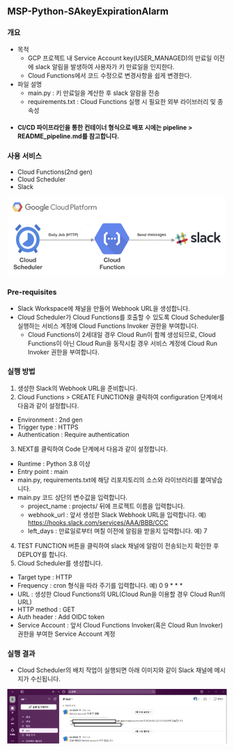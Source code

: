 ## **MSP-Python-SAkeyExpirationAlarm**

### 개요
- 목적
  * GCP 프로젝트 내 Service Account key(USER_MANAGED)의 만료일 이전에 slack 알림을 발생하여 사용자가 키 만료일을 인지한다.
  * Cloud Functions에서 코드 수정으로 변경사항을 쉽게 변경한다.
- 파일 설명
  * main.py : 키 만료일을 계산한 후 slack 알람을 전송
  * requirements.txt : Cloud Functions 실행 시 필요한 외부 라이브러리 및 종속성
- #### CI/CD 파이프라인을 통한 컨테이너 형식으로 배포 시에는 pipeline > README_pipeline.md를 참고합니다.

### 사용 서비스
- Cloud Functions(2nd gen)
- Cloud Scheduler
- Slack</br>
<img src="./images/functions.png" width="500"/>

### Pre-requisites
- Slack Workspace에 채널을 만들어 Webhook URL을 생성합니다.
- Cloud Scheduler가 Cloud Functions를 호출할 수 있도록 Cloud Scheduler를 실행하는 서비스 계정에 Cloud Functions Invoker 권한을 부여합니다.
  - Cloud Functions이 2세대일 경우 Cloud Run이 함께 생성되므로, Cloud Functions이 아닌 Cloud Run을 동작시킬 경우 서비스 계정에 Cloud Run Invoker 권한을 부여합니다.

### 실행 방법
1. 생성한 Slack의 Webhook URL을 준비합니다.
2. Cloud Functions > CREATE FUNCTION을 클릭하여 configuration 단계에서 다음과 같이 설정합니다.
  * Environment : 2nd gen
  * Trigger type : HTTPS
  * Authentication : Require authentication
3. NEXT를 클릭하여 Code 단계에서 다음과 같이 설정합니다.
  * Runtime : Python 3.8 이상
  * Entry point : main
  * main.py, requirements.txt에 해당 리포지토리의 소스와 라이브러리를 붙여넣습니다.
  * main.py 코드 상단의 변수값을 입력합니다.
    * project_name : projects/ 뒤에 프로젝트 이름을 입력합니다.
    * webhook_url : 앞서 생성한 Slack Webhook URL을 입력합니다. 예) https://hooks.slack.com/services/AAA/BBB/CCC
    * left_days : 만료일로부터 며칠 이전에 알림을 받을지 입력합니다. 예) 7
4. TEST FUNCTION 버튼을 클릭하여 slack 채널에 알람이 전송되는지 확인한 후 DEPLOY를 합니다.
5. Cloud Scheduler를 생성합니다.
  * Target type : HTTP
  * Frequency : cron 형식을 따라 주기를 입력합니다. 예) 0 9 * * *
  * URL : 생성한 Cloud Functions의 URL(Cloud Run을 이용할 경우 Cloud Run의 URL)
  * HTTP method : GET
  * Auth header : Add OIDC token
  * Service Account : 앞서 Cloud Functions Invoker(혹은 Cloud Run Invoker) 권한을 부여한 Service Account 계정

### 실행 결과
- Cloud Scheduler의 배치 작업이 실행되면 아래 이미지와 같이 Slack 채널에 메시지가 수신됩니다.
<img src="./images/slack.png" width="800"/>